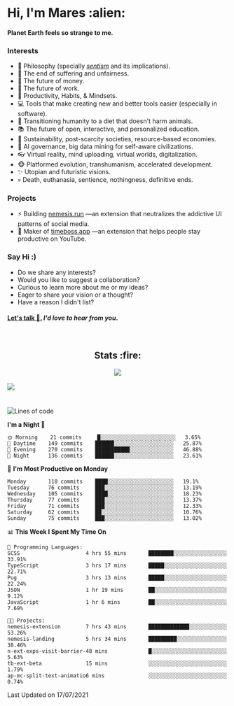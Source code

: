 <h1>Hi, I'm Mares :alien:</h1>

#### Planet Earth feels so strange to me.

### **Interests**

- 🌊 Philosophy (specially [_sentism_][sentismmedium] and its implications).
- 🎯 The end of suffering and unfairness.
- 💸 The future of money.
- 💼 The future of work.
- 🧠 Productivity, Habits, & Mindsets.
- 💻 Tools that make creating new and better tools easier (especially in software).
- 🥗 Transitioning humanity to a diet that doesn't harm animals.
- 📚 The future of open, interactive, and personalized education.
- 🌱 Sustainability, post-scarcity societies, resource-based economies.
- 🤖 AI governance, big data mining for self-aware civilizations.
- 👓 Virtual reality, mind uploading, virtual worlds, digitalization.
- 🐵 Platformed evolution, transhumanism, accelerated development.
- ✨ Utopian and futuristic visions.
- 💀 Death, euthanasia, sentience, nothingness, definitive ends.


### **Projects**

- ⚡ Building [nemesis.run](https://nemesis.run) —an extension that neutralizes the addictive UI patterns of social media.
- 💎 Maker of [timeboss.app](https://timeboss.app) —an extension that helps people stay productive on YouTube.


### **Say Hi :)**

- Do we share any interests?
- Would you like to suggest a collaboration?
- Curious to learn more about me or my ideas?
- Eager to share your vision or a thought?
- Have a reason I didn't list?

#### [Let's talk :wave:.](mailto:mareszhar@gmail.com) _I'd love to hear from you_.

[sentismmedium]: https://medium.com/@mareszhar/born-a-prisoner-a-reflection-about-life-its-struggles-and-a-plan-to-escape-d8566ce9b026

<br>

<h2 align="center">Stats :fire:</h2>

<div align="center">
  <img src="https://github-readme-streak-stats.herokuapp.com?user=mareszhar&theme=black-ice&hide_border=true&stroke=FFFFFF15&ring=DF8FFE&fire=DF8FFE&currStreakLabel=DF8FFE&background=1A232A&currStreakNum=86FFAB&dates=B1AAB3FF">
</div>

<br>

<img src="https://activity-graph.herokuapp.com/graph?username=mareszhar&theme=nord&bg_color=00000000&color=979797&line=DF8FFE&point=00000000&area=true&hide_border=true">

<br>

<h1></h1>

<!--START_SECTION:waka-->
![Lines of code](https://img.shields.io/badge/From%20Hello%20World%20I%27ve%20Written-101623%20lines%20of%20code-blue)

**I'm a Night 🦉** 

```text
🌞 Morning    21 commits     █░░░░░░░░░░░░░░░░░░░░░░░░   3.65% 
🌆 Daytime    149 commits    ██████░░░░░░░░░░░░░░░░░░░   25.87% 
🌃 Evening    270 commits    ███████████░░░░░░░░░░░░░░   46.88% 
🌙 Night      136 commits    ██████░░░░░░░░░░░░░░░░░░░   23.61%

```
📅 **I'm Most Productive on Monday** 

```text
Monday       110 commits    ████░░░░░░░░░░░░░░░░░░░░░   19.1% 
Tuesday      76 commits     ███░░░░░░░░░░░░░░░░░░░░░░   13.19% 
Wednesday    105 commits    ████░░░░░░░░░░░░░░░░░░░░░   18.23% 
Thursday     77 commits     ███░░░░░░░░░░░░░░░░░░░░░░   13.37% 
Friday       71 commits     ███░░░░░░░░░░░░░░░░░░░░░░   12.33% 
Saturday     62 commits     ██░░░░░░░░░░░░░░░░░░░░░░░   10.76% 
Sunday       75 commits     ███░░░░░░░░░░░░░░░░░░░░░░   13.02%

```


📊 **This Week I Spent My Time On** 

```text
💬 Programming Languages: 
SCSS                     4 hrs 55 mins       ████████░░░░░░░░░░░░░░░░░   33.91% 
TypeScript               3 hrs 17 mins       █████░░░░░░░░░░░░░░░░░░░░   22.71% 
Pug                      3 hrs 13 mins       █████░░░░░░░░░░░░░░░░░░░░   22.24% 
JSON                     1 hr 19 mins        ██░░░░░░░░░░░░░░░░░░░░░░░   9.12% 
JavaScript               1 hr 6 mins         ██░░░░░░░░░░░░░░░░░░░░░░░   7.69%

🐱‍💻 Projects: 
nemesis-extension        7 hrs 43 mins       █████████████░░░░░░░░░░░░   53.26% 
nemesis-landing          5 hrs 34 mins       █████████░░░░░░░░░░░░░░░░   38.46% 
n-ext-exps-visit-barrier-48 mins             █░░░░░░░░░░░░░░░░░░░░░░░░   5.63% 
tb-ext-beta              15 mins             ░░░░░░░░░░░░░░░░░░░░░░░░░   1.79% 
ap-mc-split-text-animatio6 mins              ░░░░░░░░░░░░░░░░░░░░░░░░░   0.74%

```


 Last Updated on 17/07/2021
<!--END_SECTION:waka-->

